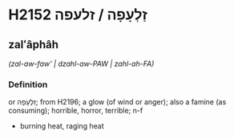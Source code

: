 # H2152 זַלְעָפָה / זלעפה

## zalʻâphâh

_(zal-aw-faw' | dzahl-aw-PAW | zahl-ah-FA)_

### Definition

or זִלְעָפָה; from H2196; a glow (of wind or anger); also a famine (as consuming); horrible, horror, terrible; n-f

- burning heat, raging heat
